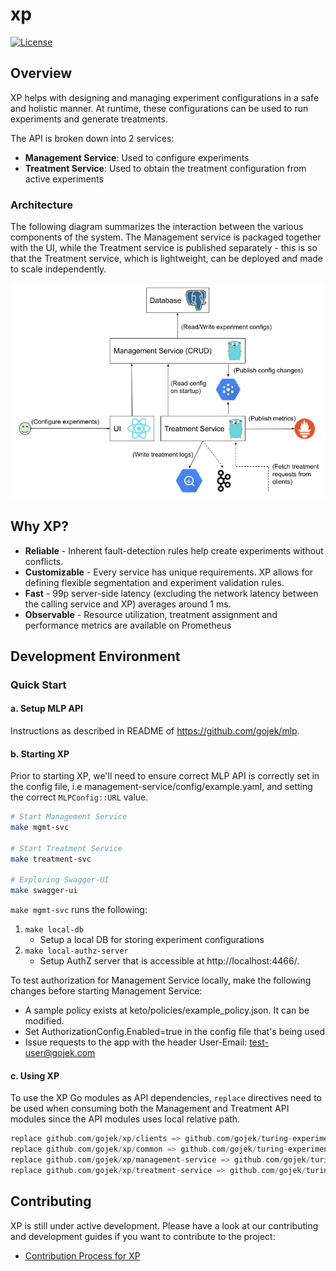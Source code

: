 # xp

[![License](https://img.shields.io/badge/License-Apache%202.0-blue)](https://github.com/gojek/xp/blob/master/LICENSE)

## Overview

XP helps with designing and managing experiment configurations in a safe and holistic manner. At runtime, these configurations can be used to run experiments and generate treatments.

The API is broken down into 2 services:

- **Management Service**: Used to configure experiments
- **Treatment Service**: Used to obtain the treatment configuration from active experiments

### Architecture

The following diagram summarizes the interaction between the various components of the system. The Management service is packaged together with the UI, while the Treatment service is published separately - this is so that the Treatment service, which is lightweight, can be deployed and made to scale independently.

![XP Architecture](./docs/assets/xp_architecture.png)

## Why XP?

- **Reliable** - Inherent fault-detection rules help create experiments without conflicts.
- **Customizable** - Every service has unique requirements. XP allows for defining flexible segmentation and experiment validation rules.
- **Fast** - 99p server-side latency (excluding the network latency between the calling service and XP) averages around 1 ms.
- **Observable** - Resource utilization, treatment assignment and performance metrics are available on Prometheus

## Development Environment

### Quick Start

#### a. Setup MLP API

Instructions as described in README of https://github.com/gojek/mlp.

#### b. Starting XP

Prior to starting XP, we'll need to ensure correct MLP API is correctly set in the config file, i.e management-service/config/example.yaml, and setting the correct `MLPConfig::URL` value.

```bash
# Start Management Service
make mgmt-svc

# Start Treatment Service
make treatment-svc

# Exploring Swagger-UI
make swagger-ui
```

`make mgmt-svc` runs the following:

1. `make local-db`
    - Setup a local DB for storing experiment configurations
2. `make local-authz-server`
    - Setup AuthZ server that is accessible at http://localhost:4466/.

To test authorization for Management Service locally, make the following changes before starting Management Service:

- A sample policy exists at keto/policies/example_policy.json. It can be modified.
- Set AuthorizationConfig.Enabled=true in the config file that's being used
- Issue requests to the app with the header User-Email: test-user@gojek.com

#### c. Using XP

To use the XP Go modules as API dependencies, `replace` directives need to be used when consuming both the Management and Treatment API modules since the API modules uses local relative path.

```go
replace github.com/gojek/xp/clients => github.com/gojek/turing-experiments/clients v0.0.0
replace github.com/gojek/xp/common => github.com/gojek/turing-experiments/common v0.0.0
replace github.com/gojek/xp/management-service => github.com/gojek/turing-experiments/management-service v0.0.0
replace github.com/gojek/xp/treatment-service => github.com/gojek/turing-experiments/treatment-service v0.0.0
```

## Contributing

XP is still under active development. Please have a look at our contributing and development guides if you want to contribute to the project:

- [Contribution Process for XP](https://github.com/caraml-dev/turing-experiments/blob/main/CONTRIBUTING.md)
